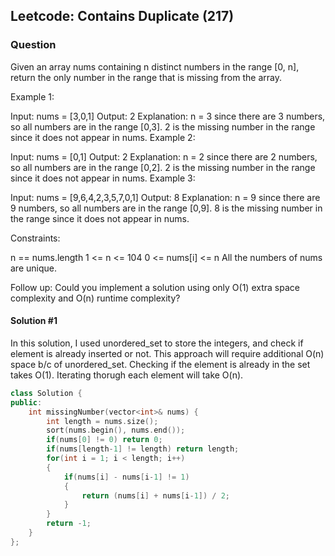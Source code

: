 
## Leetcode: Contains Duplicate (217)
### Question
Given an array nums containing n distinct numbers in the range [0, n], return the only number in the range that is missing from the array.

 

Example 1:

Input: nums = [3,0,1]
Output: 2
Explanation: n = 3 since there are 3 numbers, so all numbers are in the range [0,3]. 2 is the missing number in the range since it does not appear in nums.
Example 2:

Input: nums = [0,1]
Output: 2
Explanation: n = 2 since there are 2 numbers, so all numbers are in the range [0,2]. 2 is the missing number in the range since it does not appear in nums.
Example 3:

Input: nums = [9,6,4,2,3,5,7,0,1]
Output: 8
Explanation: n = 9 since there are 9 numbers, so all numbers are in the range [0,9]. 8 is the missing number in the range since it does not appear in nums.
 

Constraints:

n == nums.length
1 <= n <= 104
0 <= nums[i] <= n
All the numbers of nums are unique.
 

Follow up: Could you implement a solution using only O(1) extra space complexity and O(n) runtime complexity?


#### Solution #1
In this solution, I used unordered_set to store the integers, and check if element is already inserted or not.
This approach will require additional O(n) space b/c of unordered_set.
Checking if the element is already in the set takes O(1).
Iterating thorugh each element will take O(n).

``` cpp
class Solution {
public:
    int missingNumber(vector<int>& nums) {
        int length = nums.size();
        sort(nums.begin(), nums.end());
        if(nums[0] != 0) return 0;
        if(nums[length-1] != length) return length;
        for(int i = 1; i < length; i++)
        {
            if(nums[i] - nums[i-1] != 1)
            {
                return (nums[i] + nums[i-1]) / 2;
            }
        }
        return -1;
    }
};
```